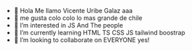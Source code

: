 - 👋 Hola Me llamo Vicente Uribe Galaz aaa
- 👀 me gusta colo colo lo mas grande de chile
- 👀 I’m interested in JS And The people 
- 🌱 I’m currently learning HTML TS CSS JS tailwind boostrap 
- 💞️ I’m looking to collaborate on EVERYONE yes!
<!---
PsychoKillerdd/PsychoKillerdd is a ✨ special ✨ repository because its `README.md` (this file) appears on your GitHub profile.
You can click the Preview link to take a look at your changes.
--->
